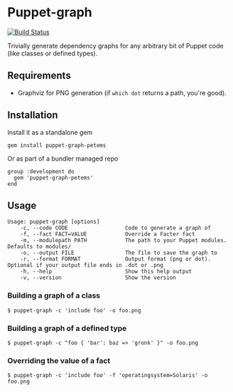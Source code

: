 # Puppet-graph
[![Build
Status](https://secure.travis-ci.org/rodjek/puppet-graph.png)](http://travis-ci.org/rodjek/puppet-graph)

Trivially generate dependency graphs for any arbitrary bit of Puppet code (like
classes or defined types).

## Requirements

 * Graphviz for PNG generation (if `which dot` returns a path, you're good).

## Installation

Install it as a standalone gem

    gem install puppet-graph-petems

Or as part of a bundler managed repo

    group :development do
      gem 'puppet-graph-petems'
    end

## Usage

```
Usage: puppet-graph [options]
    -c, --code CODE                  Code to generate a graph of
    -f, --fact FACT=VALUE            Override a Facter fact
    -m, --modulepath PATH            The path to your Puppet modules. Defaults to modules/
    -o, --output FILE                The file to save the graph to
    -r, --format FORMAT              Output format (png or dot). Optional if your output file ends in .dot or .png
    -h, --help                       Show this help output
    -v, --version                    Show the version
```

### Building a graph of a class

```
$ puppet-graph -c 'include foo' -o foo.png
```

### Building a graph of a defined type

```
$ puppet-graph -c "foo { 'bar': baz => 'gronk' }" -o foo.png
```

### Overriding the value of a fact

```
$ puppet-graph -c 'include foo' -f 'operatingsystem=Solaris' -o foo.png
```
